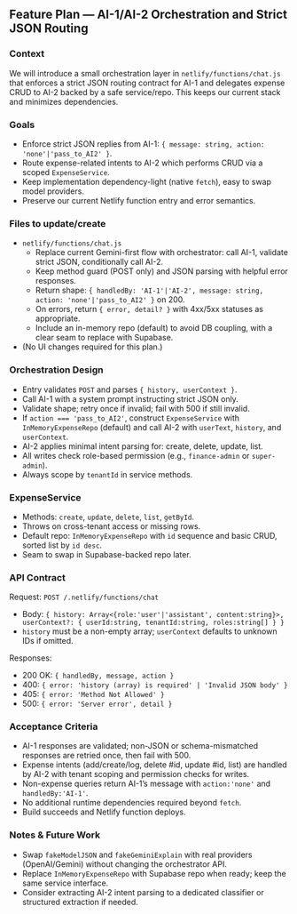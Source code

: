 ## Feature Plan — AI-1/AI-2 Orchestration and Strict JSON Routing

### Context
We will introduce a small orchestration layer in `netlify/functions/chat.js` that enforces a strict JSON routing contract for AI-1 and delegates expense CRUD to AI-2 backed by a safe service/repo. This keeps our current stack and minimizes dependencies.

### Goals
- Enforce strict JSON replies from AI-1: `{ message: string, action: 'none'|'pass_to_AI2' }`.
- Route expense-related intents to AI-2 which performs CRUD via a scoped `ExpenseService`.
- Keep implementation dependency-light (native `fetch`), easy to swap model providers.
- Preserve our current Netlify function entry and error semantics.

### Files to update/create
- `netlify/functions/chat.js`
  - Replace current Gemini-first flow with orchestrator: call AI-1, validate strict JSON, conditionally call AI-2.
  - Keep method guard (POST only) and JSON parsing with helpful error responses.
  - Return shape: `{ handledBy: 'AI-1'|'AI-2', message: string, action: 'none'|'pass_to_AI2' }` on 200.
  - On errors, return `{ error, detail? }` with 4xx/5xx statuses as appropriate.
  - Include an in-memory repo (default) to avoid DB coupling, with a clear seam to replace with Supabase.
- (No UI changes required for this plan.)

### Orchestration Design
- Entry validates `POST` and parses `{ history, userContext }`.
- Call AI-1 with a system prompt instructing strict JSON only.
- Validate shape; retry once if invalid; fail with 500 if still invalid.
- If `action === 'pass_to_AI2'`, construct `ExpenseService` with `InMemoryExpenseRepo` (default) and call AI-2 with `userText`, `history`, and `userContext`.
- AI-2 applies minimal intent parsing for: create, delete, update, list.
- All writes check role-based permission (e.g., `finance-admin` or `super-admin`).
- Always scope by `tenantId` in service methods.

### ExpenseService
- Methods: `create`, `update`, `delete`, `list`, `getById`.
- Throws on cross-tenant access or missing rows.
- Default repo: `InMemoryExpenseRepo` with `id` sequence and basic CRUD, sorted list by `id desc`.
- Seam to swap in Supabase-backed repo later.

### API Contract
Request: `POST /.netlify/functions/chat`
- Body: `{ history: Array<{role:'user'|'assistant', content:string}>, userContext?: { userId:string, tenantId:string, roles:string[] } }`
- `history` must be a non-empty array; `userContext` defaults to unknown IDs if omitted.

Responses:
- 200 OK: `{ handledBy, message, action }`
- 400: `{ error: 'history (array) is required' | 'Invalid JSON body' }`
- 405: `{ error: 'Method Not Allowed' }`
- 500: `{ error: 'Server error', detail }`

### Acceptance Criteria
- AI-1 responses are validated; non-JSON or schema-mismatched responses are retried once, then fail with 500.
- Expense intents (add/create/log, delete #id, update #id, list) are handled by AI-2 with tenant scoping and permission checks for writes.
- Non-expense queries return AI-1’s message with `action:'none'` and `handledBy:'AI-1'`.
- No additional runtime dependencies required beyond `fetch`.
- Build succeeds and Netlify function deploys.

### Notes & Future Work
- Swap `fakeModelJSON` and `fakeGeminiExplain` with real providers (OpenAI/Gemini) without changing the orchestrator API.
- Replace `InMemoryExpenseRepo` with Supabase repo when ready; keep the same service interface.
- Consider extracting AI-2 intent parsing to a dedicated classifier or structured extraction if needed.